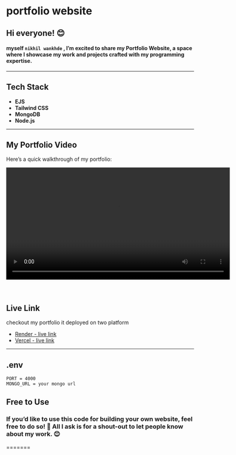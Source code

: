 # **portfolio website**

## Hi everyone! 😊

#### myself `nikhil wankhde` , I’m excited to share my **Portfolio Website**, a space where I showcase my work and projects crafted with my programming expertise.


---

## **Tech Stack**

- **EJS**
- **Tailwind CSS**
- **MongoDB**
- **Node.js**

---

## **My Portfolio Video**

Here’s a quick walkthrough of my portfolio:

<video controls width="600">
  <source src="./video/portfolio.mp4" type="video/mp4">
  Your browser does not support the video tag.
</video>
</br>
</br>
</br>

## **Live Link**

checkout my portfolio it deployed on two platform

- [ Render - live link](https://nikhil-wankhade.onrender.com/)
- [Vercel - live link](https://portfolio-nikhil-iota.vercel.app/)

---

## **.env**

```plaintext
PORT = 4000
MONGO_URL = your mongo url
```

## **Free to Use**

<h3> If you’d like to use this code for building your own website, feel free to do so! 🎉
All I ask is for a shout-out to let people know about my work. 😊 </h3>
=======
